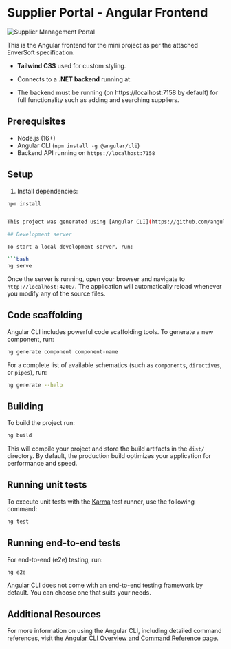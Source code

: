 # Supplier Portal - Angular Frontend

![Supplier Management Portal](https://github.com/user-attachments/assets/f657eab5-2560-4d99-8eea-d2391a0a0739)

This is the Angular frontend for the mini project as per the attached EnverSoft specification.

- **Tailwind CSS** used for custom styling.
- Connects to a **.NET backend** running at:


- The backend must be running (on https://localhost:7158 by default) for full functionality such as adding and searching suppliers.

## Prerequisites

- Node.js (16+)
- Angular CLI (`npm install -g @angular/cli`)
- Backend API running on `https://localhost:7158`

## Setup

1. Install dependencies:
 ```bash
 npm install


This project was generated using [Angular CLI](https://github.com/angular/angular-cli) version 19.0.6.

## Development server

To start a local development server, run:

```bash
ng serve
```

Once the server is running, open your browser and navigate to `http://localhost:4200/`. The application will automatically reload whenever you modify any of the source files.

## Code scaffolding

Angular CLI includes powerful code scaffolding tools. To generate a new component, run:

```bash
ng generate component component-name
```

For a complete list of available schematics (such as `components`, `directives`, or `pipes`), run:

```bash
ng generate --help
```

## Building

To build the project run:

```bash
ng build
```

This will compile your project and store the build artifacts in the `dist/` directory. By default, the production build optimizes your application for performance and speed.

## Running unit tests

To execute unit tests with the [Karma](https://karma-runner.github.io) test runner, use the following command:

```bash
ng test
```

## Running end-to-end tests

For end-to-end (e2e) testing, run:

```bash
ng e2e
```

Angular CLI does not come with an end-to-end testing framework by default. You can choose one that suits your needs.

## Additional Resources

For more information on using the Angular CLI, including detailed command references, visit the [Angular CLI Overview and Command Reference](https://angular.dev/tools/cli) page.
